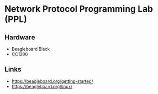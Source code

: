 # Network Protocol Programming Lab (PPL)

## Hardware
* Beagleboard Black
* CC1200

## Links
* https://beagleboard.org/getting-started/
* https://beagleboard.org/linux/

